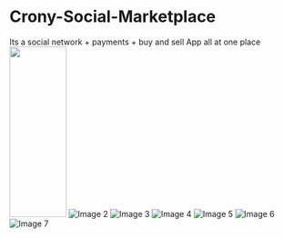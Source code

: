 # Crony-Social-Marketplace
Its a social network + payments + buy and sell App all at one place
<img src="https://github.com/sourabhz/Crony-Social-Marketplace/blob/master/1.png" height="300" width="100"/>
![Image 2](https://github.com/sourabhz/Crony-Social-Marketplace/blob/master/2.png)
![Image 3](https://github.com/sourabhz/Crony-Social-Marketplace/blob/master/3.png)
![Image 4](https://github.com/sourabhz/Crony-Social-Marketplace/blob/master/4.png)
![Image 5](https://github.com/sourabhz/Crony-Social-Marketplace/blob/master/5.png)
![Image 6](https://github.com/sourabhz/Crony-Social-Marketplace/blob/master/6.png)
![Image 7](https://github.com/sourabhz/Crony-Social-Marketplace/blob/master/7.png)
